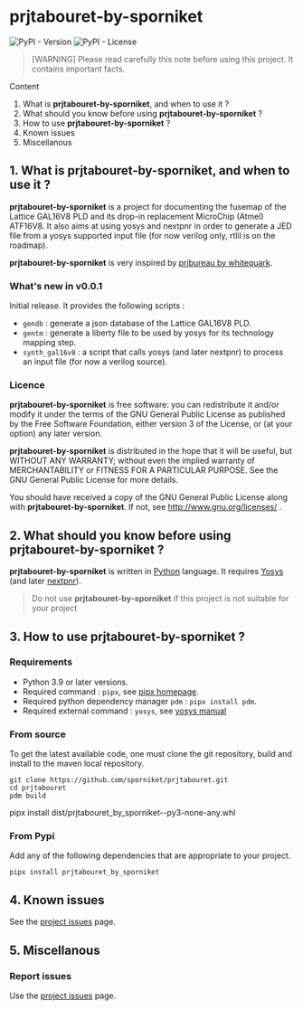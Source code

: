 # prjtabouret-by-sporniket

![PyPI - Version](https://img.shields.io/pypi/v/prjtabouret-by-sporniket)
![PyPI - License](https://img.shields.io/pypi/l/prjtabouret-by-sporniket)


> [WARNING] Please read carefully this note before using this project. It contains important facts.

Content

1. What is **prjtabouret-by-sporniket**, and when to use it ?
2. What should you know before using **prjtabouret-by-sporniket** ?
3. How to use **prjtabouret-by-sporniket** ?
4. Known issues
5. Miscellanous

## 1. What is **prjtabouret-by-sporniket**, and when to use it ?

**prjtabouret-by-sporniket** is a project for documenting the fusemap of the Lattice GAL16V8 PLD and its drop-in replacement MicroChip (Atmel) ATF16V8. It also aims at using yosys and nextpnr in order to generate a JED file from a yosys supported input file (for now verilog only, rtlil is on the roadmap).

**prjtabouret-by-sporniket** is very inspired by [prjbureau by whitequark](https://github.com/whitequark/prjbureau).

### What's new in v0.0.1

Initial release. It provides the following scripts : 

* `gendb` : generate a json database of the Lattice GAL16V8 PLD.
* `gentm` : generate a liberty file to be used by yosys for its technology mapping step.
* `synth_gal16v8` : a script that calls yosys (and later nextpnr) to process an input file (for now a verilog source).

### Licence

 **prjtabouret-by-sporniket** is free software: you can redistribute it and/or modify it under the terms of the
 GNU General Public License as published by the Free Software Foundation, either version 3 of the License, or (at your
 option) any later version.

 **prjtabouret-by-sporniket** is distributed in the hope that it will be useful, but WITHOUT ANY WARRANTY; without
 even the implied warranty of MERCHANTABILITY or FITNESS FOR A PARTICULAR PURPOSE. See the GNU General Public License for
 more details.

 You should have received a copy of the GNU General Public License along with **prjtabouret-by-sporniket**.
 If not, see http://www.gnu.org/licenses/ .

## 2. What should you know before using **prjtabouret-by-sporniket** ?

**prjtabouret-by-sporniket** is written in [Python](http://python.org) language. It requires [Yosys](https://yosyshq.net/) (and later [nextpnr](https://github.com/YosysHQ/nextpnr)).

> Do not use **prjtabouret-by-sporniket** if this project is not suitable for your project

## 3. How to use **prjtabouret-by-sporniket** ?

### Requirements

* Python 3.9 or later versions.
* Required command : `pipx`, see [pipx homepage](https://pipx.pypa.io/stable/).
* Required python dependency manager `pdm` : `pipx install pdm`.
* Required external command : `yosys`, see [yosys manual](https://yosyshq.net/)

### From source

To get the latest available code, one must clone the git repository, build and install to the maven local repository.

	git clone https://github.com/sporniket/prjtabouret.git
	cd prjtabouret
	pdm build
  pipx install dist/prjtabouret_by_sporniket-<version>-py3-none-any.whl

### From Pypi
Add any of the following dependencies that are appropriate to your project.

```
pipx install prjtabouret_by_sporniket
```


## 4. Known issues
See the [project issues](https://github.com/sporniket/prjtabouret/issues) page.

## 5. Miscellanous

### Report issues
Use the [project issues](https://github.com/sporniket/prjtabouret/issues) page.
